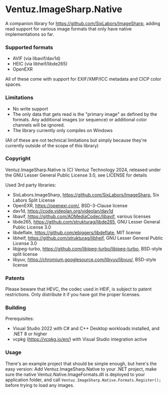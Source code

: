 # Ventuz.ImageSharp.Native

A companion library for https://github.com/SixLabors/ImageSharp, adding read support for various image formats that only have native implementations so far.

### Supported formats
- AVIF (via libavif/dav1d)
- HEIC (via libheif/libde265)
- OpenEXR

All of these come with support for EXIF/XMP/ICC metadata and CICP color spaces.

### Limitations

- No write support
- The only data that gets read is the "primary image" as defined by the formats. Any additional images (or sequence) or additional color channels will be ignored.
- The library currently only compiles on Windows

(All of these are not technical limitations but simply because they're currently outside of the scope of this library)

### Copyright

Ventuz.ImageSharp.Native is (C) Ventuz Technology 2024, released under the GNU Lesser General Public License 3.0, see LICENSE for details

Used 3rd party libraries:
* SixLabors.ImageSharp, https://github.com/SixLabors/ImageSharp, Six Labors Split License
* OpenEXR, https://openexr.com/, BSD-3-Clause license
* dav1d, https://code.videolan.org/videolan/dav1d
* libavif, https://github.com/AOMediaCodec/libavif, various licenses
* libde265, https://github.com/strukturag/libde265, GNU Lesser General Public License 3.0
* libdeflate, https://github.com/ebiggers/libdeflate, MIT license
* libheif, https://github.com/strukturag/libheif, GNU Lesser General Public License 3.0
* libjpeg-turbo, https://github.com/libjpeg-turbo/libjpeg-turbo, BSD-style split license
* libyuv, https://chromium.googlesource.com/libyuv/libyuv/, BSD-style license

### Patents

Please beware that HEVC, the codec used in HEIF, is subject to patent restrictions. Only distribute it if you have got the proper licenses.

### Building

Prerequisites:
* Visual Studio 2022 with C# and C++ Desktop workloads installed, and .NET 8 or higher 
* vcpkg (https://vcpkg.io/en/) with Visual Studio integration active

### Usage

There's an example project that should be simple enough, but here's the easy version: Add Ventuz.ImageSharp.Native to your .NET project, make sure the native Ventuz.Native.ImageFormats.dll is deployed to your application folder, and call ```Ventuz.ImageSharp.Native.Formats.Register();``` before trying to load any images.



